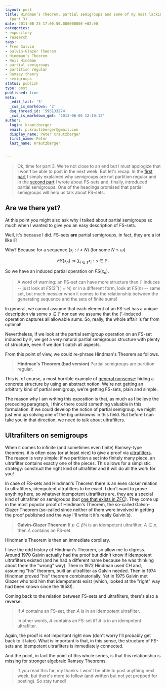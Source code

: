 ```yaml
---
layout: post
title: Hindman’s Theorem, partial semigroups and some of my most lacking intuitions
  (part 3)
date: 2011-08-25 17:00:50.000000000 +02:00
categories:
- expository
- research
tags:
- Fred Galvin
- Galvin-Glazer Theorem
- Hindman's Theorem
- Neil Hindman
- partial semigroups
- partition regular
- Ramsey theory
- semigroups
status: publish
type: post
published: true
meta:
  _edit_last: '3'
  _cws_is_markdown: '2'
  dsq_thread_id: '593133274'
  _cws_is_markdown_gmt: '2013-06-06 12:10:12'
author:
  login: krautzberger
  email: p.krautzberger@gmail.com
  display_name: Peter Krautzberger
  first_name: Peter
  last_name: Krautzberger


---
```


> Ok, time for part 3\. We're not close to an end but I must apologize that I won't be able to post in the next week. But let's recap. In the [first part](http://boolesrings.org/krautzberger/2011/08/23/hindmans-theorem-partial-semigroups-and-some-of-my-most-lacking-intuitions-part-1/) I simply explained why semigroups are not partition regular and in the [second part](http://boolesrings.org/krautzberger/2011/08/24/hindman%E2%80%99s-theorem-partial-semigroups-and-some-of-my-most-lacking-intuitions-part-2/) I wrote about FS-sets and, finally, introduced partial semigroups. One of the headings promised that partial semigroups will help us talk about FS-sets.

## Are we there yet?

At this point you might also ask why I talked about partial semigroups so much when I wanted to give you an easy description of FS-sets.

Well, it's because I did. FS-sets **are** partial semigroups, in fact, they are a lot like $\mathbb{F}$!

Why? Because for a sequence $(x_i: i < N)$ (for some $N\leq \omega$)

$$FS(x_n) := { \sum_{i \in s} x_i: s \in \mathbb{F} }.$$

So we have an induced partial operation on $FS(x_n)$.

> A word of warning: an FS-set can have more structure than $\mathbb{F}$ induces -- just look at $FS(2^n) (= \mathbb{N})$ or in a different form, look at $FS(n)$ -- same set, but much messier when it comes to the relationship between the generating sequence and the sets of finite sums!

In general, we cannot assume that each element of an FS-set has a unique description via some $s\in \mathbb{F}$ nor can we assume that the $\mathbb{F}$-induced operation captures all allowable sums. So, really, the whole affair is far from optimal!

Nevertheless, if we look at the partial semigroup operation on an FS-set induced by $\mathbb{F}$, we get a very natural partial semigroups structure with plenty of structure, even if we don't catch all aspects.

From this point of view, we could re-phrase Hindman's Theorem as follows.

> **Hindman's Theorem (bad version)** Partial semigroups are partition regular.

This is, of course, a most horrible example of [general nonsense](http://en.wikipedia.org/wiki/Abstract_nonsense): hiding a concrete structure by using an abstract notion. We're not getting an arbitrary kind of partial semigroup, we're getting FS-sets, plain and simple.

The reason why I am writing this exposition is that, as much as I believe the preceding paragraph, I think there could something valuable in this formulation: if we could develop the notion of partial semigroup, we might just end up solving one of the big unknowns in this field. But before I can take you in that direction, we need to talk about ultrafilters.

## Ultrafilters on semigroups

When it comes to infinite (and sometimes even finite) Ramsey-type theorems, it is often easy (or at least nice) to give a proof via [ultrafilters](http://en.wikipedia.org/wiki/Ultrafilter). The reason is very simple: if we partition a set into finitely many piece, an ultrafilter contains exactly one of the pieces. This allows for a simplistic strategy: construct the right kind of ultrafilter and it will do all the work for you!

In case of FS-sets and Hindman's Theorem there is an even closer relation to ultrafilters, idempotent ultrafilters to be exact. I don't want to prove anything here, so whatever idempotent ultrafilters are, they are a special kind of ultrafilter on semigroups (but [one that exists in ZFC](http://en.wikipedia.org/wiki/Ellis%E2%80%93Nakamura_lemma)). They come up in the most popular proof of Hindman's Theorem, the so-called Galvin-Glazer Theorem (so-called since neither of them were involved in getting the proof published and the way I'll write it it's really Galvin's).

> **Galvin-Glazer Theorem** If $p \in \beta \mathbb{N}$ is an idempotent ultrafilter, $A\in p$, then $A$ contains an FS-set.

Hindman's Theorem is then an immediate corollary.

I love the odd history of Hindman's Theorem, so allow me to digress. Around 1970 Galvin actually had the proof but didn't know if idempotent ultrafilters existed (and he had a different name because he was thinking about them the "wrong" way). Then in 1972 Hindman used CH and, assuming "his" theorem, built an ultrafilter as Galvin needed. Then in 1974 Hindman proved "his" theorem combinatorially. Yet in 1975 Galvin met Glazer who told him that idempotents exist (which, looked at the "right" way had been known since the 1958!).

Coming back to the relation between FS-sets and ultrafilters, there's also a reverse:

> If $A$ contains an FS-set, then $A$ is in an idempotent ultrafilter.
> 
> In other words, $A$ contains an FS-set iff $A$ is in an idempotent ultrafilter.

Again, the proof is not important right now (don't worry I'll probably get back to it later). What is important is that, in this sense, the structure of FS-sets and idempotent ultrafilters is immediately connected.

And the point, in fact the point of this whole series, is that this relationship is missing for stronger algebraic Ramsey Theorems.

> If you read this far, my thanks. I won't be able to post anything next week, but there's more to follow (and written but not yet prepped for posting). So stay tuned!